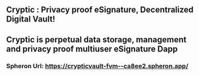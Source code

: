 ## Cryptic : Privacy proof eSignature, Decentralized Digital Vault! 

## Cryptic is perpetual data storage, management and privacy proof multiuser eSignature Dapp

### Spheron Url: https://crypticvault-fvm--ca8ee2.spheron.app/